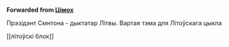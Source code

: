 **Forwarded from [Цімох](https://t.me/sumyc1)**

Прэзідэнт Смнтона - дыктатар Літвы.
Вартая тэма для Літоўскага цыкла

[[літоўскі блок]]

